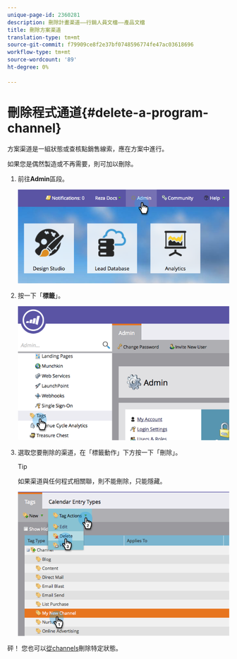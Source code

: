 ```yaml
---
unique-page-id: 2360281
description: 刪除計畫渠道——行銷人員文檔——產品文檔
title: 刪除方案渠道
translation-type: tm+mt
source-git-commit: f79909ce8f2e37bf0748596774fe47ac03618696
workflow-type: tm+mt
source-wordcount: '89'
ht-degree: 0%

---
```



# 刪除程式通道{#delete-a-program-channel}

方案渠道是一組狀態或查核點銷售線索，應在方案中進行。

如果您是偶然製造或不再需要，則可加以刪除。

1. 前往&#x200B;**Admin**&#x200B;區段。

   ![](assets/image2014-9-24-16-3a6-3a41.png)

1. 按一下「**標籤**」。

   ![](assets/image2014-9-24-16-3a7-3a33.png)

1. 選取您要刪除的渠道，在「標籤動作」下方按一下「刪除」。

   >[!TIP]
   >
   >如果渠道與任何程式相關聯，則不能刪除，只能隱藏。

   ![](assets/image2014-9-24-16-3a10-3a59.png)

砰！ 您也可以[從channels](/help/marketo/product-docs/administration/tags/delete-a-program-status-from-a-program-channel.md)刪除特定狀態。
